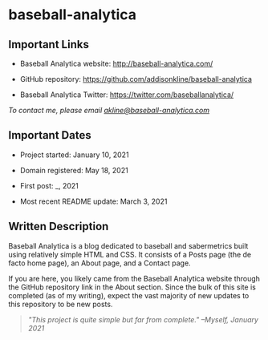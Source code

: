# baseball-analytica

## Important Links

 * Baseball Analytica website: http://baseball-analytica.com/

 * GitHub repository: https://github.com/addisonkline/baseball-analytica

 * Baseball Analytica Twitter: https://twitter.com/baseballanalytica/

*To contact me, please email akline@baseball-analytica.com*

## Important Dates

 * Project started: January 10, 2021

 * Domain registered: May 18, 2021

 * First post: _, 2021

 * Most recent README update: March 3, 2021

## Written Description

Baseball Analytica is a blog dedicated to baseball and sabermetrics built using relatively simple HTML and CSS. It consists of a Posts page (the de facto home page), an About page, and a Contact page.

If you are here, you likely came from the Baseball Analytica website through the GitHub repository link in the About section. Since the bulk of this site is completed (as of my writing), expect the vast majority of new updates to this repository to be new posts. 

> *"This project is quite simple but far from complete." –Myself, January 2021*

